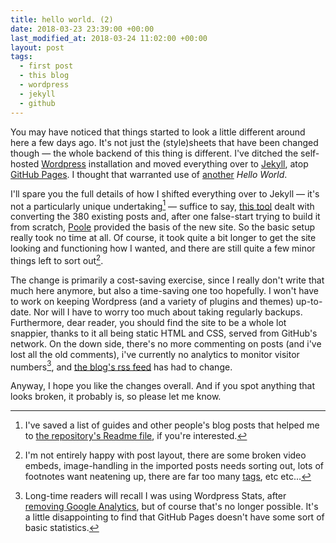 ```yaml
---
title: hello world. (2)
date: 2018-03-23 23:39:00 +00:00
last_modified_at: 2018-03-24 11:02:00 +00:00
layout: post
tags:
  - first post
  - this blog
  - wordpress
  - jekyll
  - github
---
```

You may have noticed that things started to look a little different around here a few days ago. It's not just the (style)sheets that have been changed though &mdash; the whole backend of this thing is different. I've ditched the self-hosted [Wordpress](https://wordpress.org/) installation and moved everything over to [Jekyll](https://jekyllrb.com/), atop [GitHub Pages](https://pages.github.com/). I thought that warranted use of [another](/blog/2008/11/hello-world/) _Hello World_.

I'll spare you the full details of how I shifted everything over to Jekyll &mdash; it's not a particularly unique undertaking[^fn-readme] &mdash; suffice to say, [this tool](https://ben.balter.com/wordpress-to-jekyll-exporter/) dealt with converting the 380 existing posts and, after one false-start trying to build it from scratch, [Poole](http://getpoole.com/) provided the basis of the new site. So the basic setup really took no time at all. Of course, it took quite a bit longer to get the site looking and functioning how I wanted, and there are still quite a few minor things left to sort out[^fn-todolist].

The change is primarily a cost-saving exercise, since I really don't write that much here anymore, but also a time-saving one too hopefully. I won't have to work on keeping Wordpress (and a variety of plugins and themes) up-to-date. Nor will I have to worry too much about taking regularly backups. Furthermore, dear reader, you should find the site to be a whole lot snappier, thanks to it all being static HTML and CSS, served from GitHub's network. On the down side, there's no more commenting on posts (and i've lost all the old comments), i've currently no analytics to monitor visitor numbers[^fn-nostats], and [the blog's rss feed](http://www.sallonoroff.co.uk/blog/atom.xml) has had to change.

Anyway, I hope you like the changes overall. And if you spot anything that looks broken, it probably is, so please let me know.

[^fn-readme]: I've saved a list of guides and other people's blog posts that helped me to [the repository's Readme file](https://github.com/sallonoroff/sallonoroff.github.io/blob/master/README.md), if you're interested.

[^fn-todolist]: I'm not entirely happy with post layout, there are some broken video embeds, image-handling in the imported posts needs sorting out, lots of footnotes want neatening up, there are far too many [tags](/blog/tags), etc etc...

[^fn-nostats]: Long-time readers will recall I was using Wordpress Stats, after [removing Google Analytics](/blog/2013/05/beginning-a-google-diet/), but of course that's no longer possible. It's a little disappointing to find that GitHub Pages doesn't have some sort of basic statistics.

